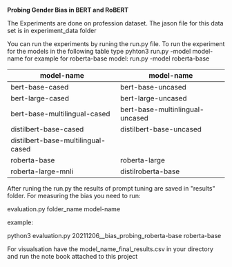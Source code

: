 **Probing Gender Bias in BERT and RoBERT**

The Experiments are done on profession dataset. The jason file for this data set is in experiment_data
folder

You can run the experiments by runing the run.py file. To run the experiment for the models in the following table 
type
pyhton3 run.py -model model-name for example for roberta-base model:
run.py -model roberta-base

|model-name |model-name|
|-----|--------|
|bert-base-cased|bert-base-uncased|
| bert-large-cased     | bert-large-uncased |
| bert-base-multilingual-cased | bert-base-multinlingual-uncased |
|distilbert-base-cased | distilbert-base-uncased |
| distilbert-base-multilingual-cased | 
|roberta-base|roberta-large|
|roberta-large-mnli|distilroberta-base|

After runing the run.py the results of prompt tuning are saved in "results" folder.
For measuring the bias you need to run:

evaluation.py folder_name model-name

example:

python3 evaluation.py 20211206__bias_probing_roberta-base roberta-base

For visualsation have the model_name_final_results.csv in your directory and run the note book attached to this project
